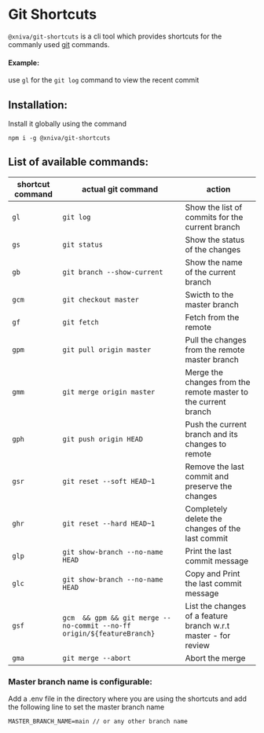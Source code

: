 # Git Shortcuts

`@xniva/git-shortcuts` is a cli tool which provides shortcuts for the commanly used [git](https://git-scm.com/) commands.

#### Example:

use `gl` for the `git log` command to view the recent commit

## Installation:

Install it globally using the command

```
npm i -g @xniva/git-shortcuts
```

## List of available commands:

| shortcut command | actual git command                                                     | action                                                         |
| ---------------- | ---------------------------------------------------------------------- | -------------------------------------------------------------- |
| `gl`             | `git log`                                                              | Show the list of commits for the current branch                |
| `gs`             | `git status`                                                           | Show the status of the changes                                 |
| `gb`             | `git branch --show-current`                                            | Show the name of the current branch                            |
| `gcm`            | `git checkout master`                                                  | Swicth to the master branch                                    |
| `gf`             | `git fetch`                                                            | Fetch from the remote                                          |
| `gpm`            | `git pull origin master`                                               | Pull the changes from the remote master branch                 |
| `gmm`            | `git merge origin master`                                              | Merge the changes from the remote master to the current branch |
| `gph`            | `git push origin HEAD`                                                 | Push the current branch and its changes to remote              |
| `gsr`            | `git reset --soft HEAD~1`                                              | Remove the last commit and preserve the changes                |
| `ghr`            | `git reset --hard HEAD~1`                                              | Completely delete the changes of the last commit               |
| `glp`            | `git show-branch --no-name HEAD`                                       | Print the last commit message                                  |
| `glc`            | `git show-branch --no-name HEAD`                                       | Copy and Print the last commit message                         |
| `gsf`            | `gcm  && gpm && git merge --no-commit --no-ff origin/${featureBranch}` | List the changes of a feature branch w.r.t master - for review |
| `gma`            | `git merge --abort`                                                    | Abort the merge                                                |

### Master branch name is configurable:

Add a .env file in the directory where you are using the shortcuts and add the following line to set the master branch name

```
MASTER_BRANCH_NAME=main // or any other branch name
```
